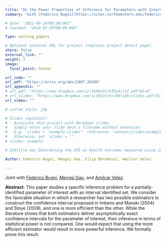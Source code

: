 ```yaml
---
title: "On the Power Properties of Inference for Parameters with Interval Identified Sets"
summary: "with [Federico Bugni](https://sites.northwestern.edu/federicobugni/), [Mengsi Gao](https://sites.google.com/view/mengsi-gao/), and [Amilcar Velez](https://www.amilcarvelez.com/) (Submitted)."

# date: "2022-09-24T00:00:00Z"
# lastmod: "2024-07-29T00:00:00Z"

Type: working_papers

# Optional external URL for project (replaces project detail page).
share: false
external_link: ""
weight: 3
image:
  focal_point: Center

url_code: ""
url_pdf: "https://arxiv.org/abs/2407.20386"
url_appendix: ""
# url_pdf: "https://www.dropbox.com/s/csk96o3tz535y4j/VI.pdf?dl=0"
# url_slides: "https://www.dropbox.com/s/39x3crbir04ri8h/slides.pdf?dl=0"
url_video: ""

# custom_style: jmp

# Slides (optional).
#   Associate this project with Markdown slides.
#   Simply enter your slide deck's filename without extension.
#   E.g. `slides = "example-slides"` references `content/slides/example-slides.md`.
#   Otherwise, set `slides = ""`.
# slides: example

# Subtitle was Determining the ATE on health outcomes measured using imperfect diagnostic tests in randomized controlled trials.

Author: Federico Bugni, Mengsi Gao, Filip Obradović, Amilcar Velez 

---
```


Joint with [Federico Bugni](https://sites.northwestern.edu/federicobugni/), [Mengsi Gao](https://sites.google.com/view/mengsi-gao/), and [Amilcar Velez](https://www.amilcarvelez.com/). 

**Abstract**: This paper studies a specific inference problem for a partially-identified parameter of interest with an interval identified set. We consider the favorable situation in which a researcher has two possible estimators to construct the confidence interval proposed in Imbens and Manski (2004) and Stoye (2009), and one is more efficient than the other. While the literature shows that both estimators deliver asymptotically exact confidence intervals for the parameter of interest, their inference in terms of statistical power is not compared. One would expect that using the more efficient estimator would result in more powerful inference. We formally prove this result.
